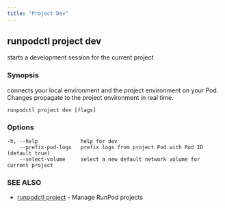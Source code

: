 ```yaml
---
title: "Project Dev"
---
```


## runpodctl project dev

starts a development session for the current project

### Synopsis

connects your local environment and the project environment on your Pod. Changes propagate to the project environment in real time.

```
runpodctl project dev [flags]
```

### Options

```
-h, --help              help for dev
    --prefix-pod-logs   prefix logs from project Pod with Pod ID (default true)
    --select-volume     select a new default network volume for current project
```

### SEE ALSO

- [runpodctl project](runpodctl_project.md) - Manage RunPod projects
